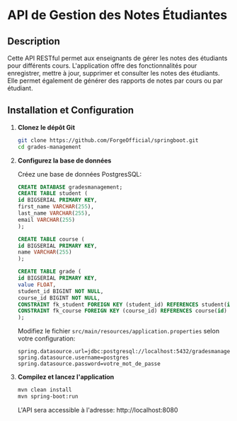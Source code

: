# API de Gestion des Notes Étudiantes

## Description
Cette API RESTful permet aux enseignants de gérer les notes des étudiants pour différents cours. L'application offre des fonctionnalités pour enregistrer, mettre à jour, supprimer et consulter les notes des étudiants. Elle permet également de générer des rapports de notes par cours ou par étudiant.

## Installation et Configuration

1. **Clonez le dépôt Git**
   ```bash
   git clone https://github.com/ForgeOfficial/springboot.git
   cd grades-management
   ```

2. **Configurez la base de données**

   Créez une base de données PostgresSQL:
   ```sql
   CREATE DATABASE gradesmanagement;
   CREATE TABLE student (
   id BIGSERIAL PRIMARY KEY,
   first_name VARCHAR(255),
   last_name VARCHAR(255),
   email VARCHAR(255)
   );
   
   CREATE TABLE course (
   id BIGSERIAL PRIMARY KEY,
   name VARCHAR(255)
   );
   
   CREATE TABLE grade (
   id BIGSERIAL PRIMARY KEY,
   value FLOAT,
   student_id BIGINT NOT NULL,
   course_id BIGINT NOT NULL,
   CONSTRAINT fk_student FOREIGN KEY (student_id) REFERENCES student(id),
   CONSTRAINT fk_course FOREIGN KEY (course_id) REFERENCES course(id)
   );
   ```

   Modifiez le fichier `src/main/resources/application.properties` selon votre configuration:
   ```properties
   spring.datasource.url=jdbc:postgresql://localhost:5432/gradesmanagement
   spring.datasource.username=postgres
   spring.datasource.password=votre_mot_de_passe
   ```

3. **Compilez et lancez l'application**
   ```bash
   mvn clean install
   mvn spring-boot:run
   ```

   L'API sera accessible à l'adresse: http://localhost:8080